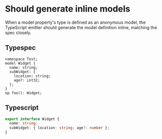 # Should generate inline models

When a model property's type is defined as an anonymous model, the TypeScript emitter should generate the model definition inline, matching the spec closely.

## Typespec

```tsp
namespace Test;
model Widget {
  name: string;
  subWidget: {
    location: string;
    age?: int32;
  };
}
op foo(): Widget;
```

## Typescript

```ts src/models/models.ts interface Widget
export interface Widget {
  name: string;
  subWidget: { location: string; age?: number };
}
```
